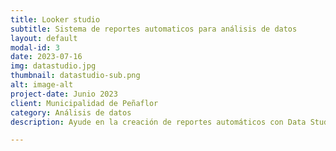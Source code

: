 ```yaml
---
title: Looker studio
subtitle: Sistema de reportes automaticos para análisis de datos
layout: default
modal-id: 3
date: 2023-07-16
img: datastudio.jpg
thumbnail: datastudio-sub.png
alt: image-alt
project-date: Junio 2023
client: Municipalidad de Peñaflor
category: Análisis de datos
description: Ayude en la creación de reportes automáticos con Data Studio para todas las Direcciones municipales de Peñaflor, optimizando tareas y reportes periódicos que los funcionarios debían crear a mano

---
```

